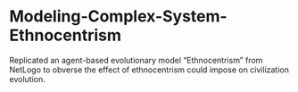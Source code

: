 # Modeling-Complex-System-Ethnocentrism
Replicated an agent-based evolutionary model “Ethnocentrism” from NetLogo to obverse the effect of ethnocentrism could impose on civilization evolution.

